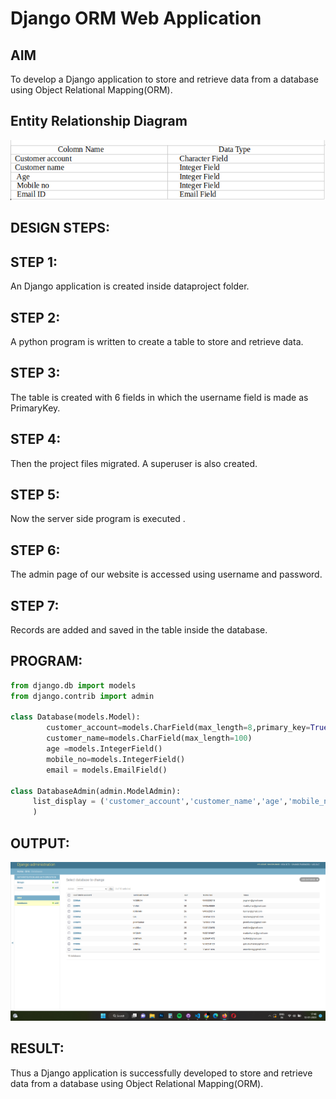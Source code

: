 # Django ORM Web Application

## AIM
To develop a Django application to store and retrieve data from a database using Object Relational Mapping(ORM).

## Entity Relationship Diagram
![ER](/ER.png)

## DESIGN STEPS:

## STEP 1:

An Django application is created inside dataproject folder.

## STEP 2:

A python program is written to create a table to store and retrieve data.

## STEP 3:

The table is created with 6 fields in which the username field is made as PrimaryKey.

## STEP 4:

Then the project files migrated. A superuser is also created.

## STEP 5:

Now the server side program is executed .

## STEP 6:

The admin page of our website is accessed using username and password.

## STEP 7:

Records are added and saved in the table inside the database.

## PROGRAM:
```py
from django.db import models
from django.contrib import admin

class Database(models.Model):
        customer_account=models.CharField(max_length=8,primary_key=True,help_text="your refernce Number")
        customer_name=models.CharField(max_length=100)
        age =models.IntegerField()
        mobile_no=models.IntegerField()
        email = models.EmailField()

class DatabaseAdmin(admin.ModelAdmin):
     list_display = ('customer_account','customer_name','age','mobile_no','email
     )
```
## OUTPUT:
![out](oRM1.png)


## RESULT:
Thus a Django application is successfully developed to store and retrieve data from a database using Object Relational Mapping(ORM).